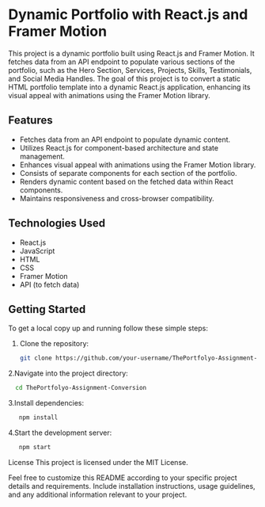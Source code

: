 # Dynamic Portfolio with React.js and Framer Motion

This project is a dynamic portfolio built using React.js and Framer Motion. It fetches data from an API endpoint to populate various sections of the portfolio, such as the Hero Section, Services, Projects, Skills, Testimonials, and Social Media Handles. The goal of this project is to convert a static HTML portfolio template into a dynamic React.js application, enhancing its visual appeal with animations using the Framer Motion library.

## Features

- Fetches data from an API endpoint to populate dynamic content.
- Utilizes React.js for component-based architecture and state management.
- Enhances visual appeal with animations using the Framer Motion library.
- Consists of separate components for each section of the portfolio.
- Renders dynamic content based on the fetched data within React components.
- Maintains responsiveness and cross-browser compatibility.

## Technologies Used

- React.js
- JavaScript
- HTML
- CSS
- Framer Motion
- API (to fetch data)

## Getting Started

To get a local copy up and running follow these simple steps:

1. Clone the repository:
   ```sh
   git clone https://github.com/your-username/ThePortfolyo-Assignment-Conversion.git
2.Navigate into the project directory:
  ```sh
    cd ThePortfolyo-Assignment-Conversion
```
3.Install dependencies:
```sh
   npm install
```
4.Start the development server:
```sh
   npm start
```
License
This project is licensed under the MIT License.

Feel free to customize this README according to your specific project details and requirements. Include installation instructions, usage guidelines, and any additional information relevant to your project.



